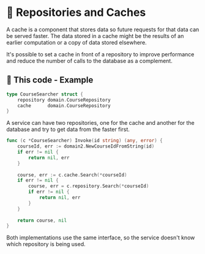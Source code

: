 # 🚧 Repositories and Caches

A cache is a component that stores data so future requests for that data can be served faster. 
The data stored in a cache might be the results of an earlier computation or a copy of data stored elsewhere.

It's possible to set a cache in front of a repository to improve performance and reduce the number of calls to the database as a complement.

## 💠 This code - Example

```go
type CourseSearcher struct {
    repository domain.CourseRepository
    cache      domain.CourseRepository
}
```

A service can have two repositories, one for the cache and another for the database and try to get data from the faster first.


```go
func (c *CourseSearcher) Invoke(id string) (any, error) {
    courseId, err := domain2.NewCourseIdFromString(id)
    if err != nil {
        return nil, err
    }
    
    course, err := c.cache.Search(*courseId)
    if err != nil {
    	course, err = c.repository.Search(*courseId)
    	if err != nil {
            return nil, err
    	}
    }
    
    return course, nil
}
```

Both implementations use the same interface, so the service doesn't know which repository is being used.
